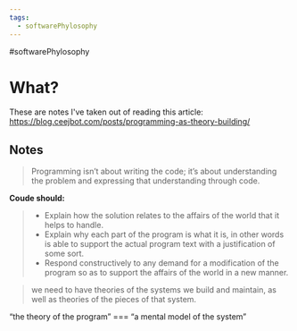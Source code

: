 ```yaml
---
tags:
  - softwarePhylosophy
---
```

#softwarePhylosophy 

# What?
These are notes I've taken out of reading this article:
https://blog.ceejbot.com/posts/programming-as-theory-building/

## Notes
> Programming isn’t about writing the code; it’s about understanding the problem and expressing that understanding through code.

**Coude should:**
> - Explain how the solution relates to the affairs of the world that it helps to handle.
> - Explain why each part of the program is what it is, in other words is able to support the actual program text with a justification of some sort.
> - Respond constructively to any demand for a modification of the program so as to support the affairs of the world in a new manner.

> we need to have theories of the systems we build and maintain, as well as theories of the pieces of that system.


“the theory of the program” === “a mental model of the system”